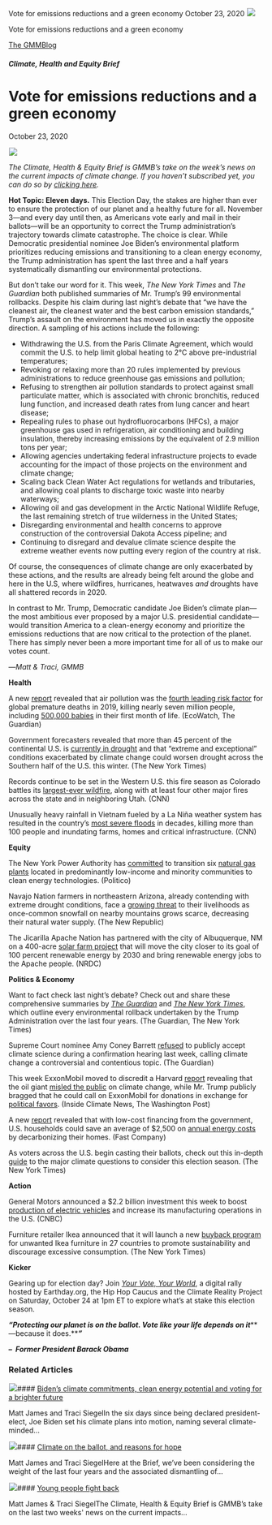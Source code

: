 



Vote for emissions reductions and a green economy
October 23, 2020
![](data:image/gif;base64,R0lGODlhAQABAAAAACH5BAEKAAEALAAAAAABAAEAAAICTAEAOw==)![](https://www.gmmb.com/wp-content/uploads/2020/11/whprotest.jpg)



Vote for emissions reductions and a green economy





 [The GMMBlog](/blog/)



##### Climate, Health and Equity Brief

 Vote for emissions reductions and a green economy
=================================================


October 23, 2020



![](data:image/gif;base64,R0lGODlhAQABAAAAACH5BAEKAAEALAAAAAABAAEAAAICTAEAOw==)![](https://www.gmmb.com/wp-content/uploads/2020/11/whprotest-552x552.jpg) 


*The Climate, Health & Equity Brief is GMMB’s take on the week’s news on the current impacts of climate change. If you haven’t subscribed yet, you can do so by [clicking here](https://mailchimp.us4.list-manage.com/subscribe?u=f2f8c4bdabe1a2a83f914e813&id=4a13a601e2).*


**Hot Topic: Eleven days.** This Election Day, the stakes are higher than ever to ensure the protection of our planet and a healthy future for all. November 3—and every day until then, as Americans vote early and mail in their ballots—will be an opportunity to correct the Trump administration’s trajectory towards climate catastrophe. The choice is clear. While Democratic presidential nominee Joe Biden’s environmental platform prioritizes reducing emissions and transitioning to a clean energy economy, the Trump administration has spent the last three and a half years systematically dismantling our environmental protections.


But don’t take our word for it. This week, *The New York Times* and *The Guardian* both published summaries of Mr. Trump’s 99 environmental rollbacks. Despite his claim during last night’s debate that “we have the cleanest air, the cleanest water and the best carbon emission standards,” Trump’s assault on the environment has moved us in exactly the opposite direction. A sampling of his actions include the following:


* Withdrawing the U.S. from the Paris Climate Agreement, which would commit the U.S. to help limit global heating to 2°C above pre-industrial temperatures;
* Revoking or relaxing more than 20 rules implemented by previous administrations to reduce greenhouse gas emissions and pollution;
* Refusing to strengthen air pollution standards to protect against small particulate matter, which is associated with chronic bronchitis, reduced lung function, and increased death rates from lung cancer and heart disease;
* Repealing rules to phase out hydrofluorocarbons (HFCs), a major greenhouse gas used in refrigeration, air conditioning and building insulation, thereby increasing emissions by the equivalent of 2.9 million tons per year;
* Allowing agencies undertaking federal infrastructure projects to evade accounting for the impact of those projects on the environment and climate change;
* Scaling back Clean Water Act regulations for wetlands and tributaries, and allowing coal plants to discharge toxic waste into nearby waterways;
* Allowing oil and gas development in the Arctic National Wildlife Refuge, the last remaining stretch of true wilderness in the United States;
* Disregarding environmental and health concerns to approve construction of the controversial Dakota Access pipeline; and
* Continuing to disregard and devalue climate science despite the extreme weather events now putting every region of the country at risk.


Of course, the consequences of climate change are only exacerbated by these actions, and the results are already being felt around the globe and here in the U.S, where wildfires, hurricanes, heatwaves *and* droughts have all shattered records in 2020.


In contrast to Mr. Trump, Democratic candidate Joe Biden’s climate plan—the most ambitious ever proposed by a major U.S. presidential candidate—would transition America to a clean-energy economy and prioritize the emissions reductions that are now critical to the protection of the planet. There has simply never been a more important time for all of us to make our votes count.


—*Matt & Traci, GMMB*


**Health**


A new [report](https://urldefense.proofpoint.com/v2/url?u=https-3A__mailchimp.us4.list-2Dmanage.com_track_click-3Fu-3Df2f8c4bdabe1a2a83f914e813-26id-3Dc77f040e7b-26e-3D584636d9e9&d=DwMFaQ&c=HdAUNv_EOZyljLc1cjbHCq-Eo7r1kRHoywhQbi81uaA&r=QP_GU0xZmQiSCnbvKg0iAuB5Me5X2kSVnbz_vSNm_fI&m=E3kdsd3fwVx1g4uxUH4mjdqqw9AE2MghW3YnXkNXXrY&s=wjmNaFe1piKuYfIsZqVbTwAPDjbeWhTzJHsLOcPQLWA&e=) revealed that air pollution was the [fourth leading risk factor](https://urldefense.proofpoint.com/v2/url?u=https-3A__mailchimp.us4.list-2Dmanage.com_track_click-3Fu-3Df2f8c4bdabe1a2a83f914e813-26id-3Df1fd1d174a-26e-3D584636d9e9&d=DwMFaQ&c=HdAUNv_EOZyljLc1cjbHCq-Eo7r1kRHoywhQbi81uaA&r=QP_GU0xZmQiSCnbvKg0iAuB5Me5X2kSVnbz_vSNm_fI&m=E3kdsd3fwVx1g4uxUH4mjdqqw9AE2MghW3YnXkNXXrY&s=aS6R_X29kvy-CF0IrCkVz0Ub8iBW6zfq6JtUbtPBpPI&e=) for global premature deaths in 2019, killing nearly seven million people, including [500,000 babies](https://urldefense.proofpoint.com/v2/url?u=https-3A__mailchimp.us4.list-2Dmanage.com_track_click-3Fu-3Df2f8c4bdabe1a2a83f914e813-26id-3D4946663dde-26e-3D584636d9e9&d=DwMFaQ&c=HdAUNv_EOZyljLc1cjbHCq-Eo7r1kRHoywhQbi81uaA&r=QP_GU0xZmQiSCnbvKg0iAuB5Me5X2kSVnbz_vSNm_fI&m=E3kdsd3fwVx1g4uxUH4mjdqqw9AE2MghW3YnXkNXXrY&s=NrThhxZ5qmaZkSut65uynn7fKbz_c5mxBEkr3Gq5g50&e=) in their first month of life. (EcoWatch, The Guardian)


Government forecasters revealed that more than 45 percent of the continental U.S. is [currently in drought](https://urldefense.proofpoint.com/v2/url?u=https-3A__mailchimp.us4.list-2Dmanage.com_track_click-3Fu-3Df2f8c4bdabe1a2a83f914e813-26id-3Da74a9ec6e1-26e-3D584636d9e9&d=DwMFaQ&c=HdAUNv_EOZyljLc1cjbHCq-Eo7r1kRHoywhQbi81uaA&r=QP_GU0xZmQiSCnbvKg0iAuB5Me5X2kSVnbz_vSNm_fI&m=E3kdsd3fwVx1g4uxUH4mjdqqw9AE2MghW3YnXkNXXrY&s=gN3MuDpvsYe9RQ7kYu8oXKo6Qq1AZvYQAAGPuj7N7sk&e= "https://urldefense.proofpoint.com/v2/url?u=https-3A__mailchimp.us4.list-2Dmanage.com_track_click-3Fu-3Df2f8c4bdabe1a2a83f914e813-26id-3Da74a9ec6e1-26e-3D584636d9e9&d=DwMFaQ&c=HdAUNv_EOZyljLc1cjbHCq-Eo7r1kRHoywhQbi81uaA&r=QP_GU0xZmQiSCnbvKg0iAuB5Me5X2kSVnbz_vSNm_fI&m=E3kdsd3fwVx1g4uxUH4mjdqqw9AE2MghW3YnXkNXXrY&s=gN3MuDpvsYe9RQ7kYu8oXKo6Qq1AZvYQAAGPuj7N7sk&e=") and that “extreme and exceptional” conditions exacerbated by climate change could worsen drought across the Southern half of the U.S. this winter. (The New York Times)


Records continue to be set in the Western U.S. this fire season as Colorado battles its [largest-ever wildfire](https://urldefense.proofpoint.com/v2/url?u=https-3A__mailchimp.us4.list-2Dmanage.com_track_click-3Fu-3Df2f8c4bdabe1a2a83f914e813-26id-3D0c6461313a-26e-3D584636d9e9&d=DwMFaQ&c=HdAUNv_EOZyljLc1cjbHCq-Eo7r1kRHoywhQbi81uaA&r=QP_GU0xZmQiSCnbvKg0iAuB5Me5X2kSVnbz_vSNm_fI&m=E3kdsd3fwVx1g4uxUH4mjdqqw9AE2MghW3YnXkNXXrY&s=67KYtdu7_oZhnqsTF1KTwtHvqs576Lq5czIUi9XEK2M&e=), along with at least four other major fires across the state and in neighboring Utah. (CNN)


Unusually heavy rainfall in Vietnam fueled by a La Niña weather system has resulted in the country’s [most severe floods](https://urldefense.proofpoint.com/v2/url?u=https-3A__mailchimp.us4.list-2Dmanage.com_track_click-3Fu-3Df2f8c4bdabe1a2a83f914e813-26id-3Df7669d0dc1-26e-3D584636d9e9&d=DwMFaQ&c=HdAUNv_EOZyljLc1cjbHCq-Eo7r1kRHoywhQbi81uaA&r=QP_GU0xZmQiSCnbvKg0iAuB5Me5X2kSVnbz_vSNm_fI&m=E3kdsd3fwVx1g4uxUH4mjdqqw9AE2MghW3YnXkNXXrY&s=eM2BfjmMdnYkORK_4-22y_jFMna47rmUss4IIUjQgOE&e=) in decades, killing more than 100 people and inundating farms, homes and critical infrastructure. (CNN)


**Equity**


The New York Power Authority has [committed](https://urldefense.proofpoint.com/v2/url?u=https-3A__mailchimp.us4.list-2Dmanage.com_track_click-3Fu-3Df2f8c4bdabe1a2a83f914e813-26id-3Dfca253e292-26e-3D584636d9e9&d=DwMFaQ&c=HdAUNv_EOZyljLc1cjbHCq-Eo7r1kRHoywhQbi81uaA&r=QP_GU0xZmQiSCnbvKg0iAuB5Me5X2kSVnbz_vSNm_fI&m=E3kdsd3fwVx1g4uxUH4mjdqqw9AE2MghW3YnXkNXXrY&s=Ay_OK-aoKWVYasWABZI9GYuJCeJWi_hviCo6_78R9cw&e=) to transition six [natural gas plants](https://urldefense.proofpoint.com/v2/url?u=https-3A__mailchimp.us4.list-2Dmanage.com_track_click-3Fu-3Df2f8c4bdabe1a2a83f914e813-26id-3D99efaef98b-26e-3D584636d9e9&d=DwMFaQ&c=HdAUNv_EOZyljLc1cjbHCq-Eo7r1kRHoywhQbi81uaA&r=QP_GU0xZmQiSCnbvKg0iAuB5Me5X2kSVnbz_vSNm_fI&m=E3kdsd3fwVx1g4uxUH4mjdqqw9AE2MghW3YnXkNXXrY&s=HaZ50rtZSfOTBfWMs1NmYLEP1VpNCCL7mnuBVaWdChc&e=) located in predominantly low-income and minority communities to clean energy technologies. (Politico)


Navajo Nation farmers in northeastern Arizona, already contending with extreme drought conditions, face a [growing threat](https://urldefense.proofpoint.com/v2/url?u=https-3A__mailchimp.us4.list-2Dmanage.com_track_click-3Fu-3Df2f8c4bdabe1a2a83f914e813-26id-3Da42930afdb-26e-3D584636d9e9&d=DwMFaQ&c=HdAUNv_EOZyljLc1cjbHCq-Eo7r1kRHoywhQbi81uaA&r=QP_GU0xZmQiSCnbvKg0iAuB5Me5X2kSVnbz_vSNm_fI&m=E3kdsd3fwVx1g4uxUH4mjdqqw9AE2MghW3YnXkNXXrY&s=eE2C1fNVu54DesT3ngPP__nx9znbqKG5C_P5ldoNuTc&e=) to their livelihoods as once-common snowfall on nearby mountains grows scarce, decreasing their natural water supply. (The New Republic)


The Jicarilla Apache Nation has partnered with the city of Albuquerque, NM on a 400-acre [solar farm project](https://urldefense.proofpoint.com/v2/url?u=https-3A__mailchimp.us4.list-2Dmanage.com_track_click-3Fu-3Df2f8c4bdabe1a2a83f914e813-26id-3D41c8a99416-26e-3D584636d9e9&d=DwMFaQ&c=HdAUNv_EOZyljLc1cjbHCq-Eo7r1kRHoywhQbi81uaA&r=QP_GU0xZmQiSCnbvKg0iAuB5Me5X2kSVnbz_vSNm_fI&m=E3kdsd3fwVx1g4uxUH4mjdqqw9AE2MghW3YnXkNXXrY&s=wTy3ed5iX6YD_9uhNnQwkpM_jAFGsNk0hpMMxiIVKVA&e=) that will move the city closer to its goal of 100 percent renewable energy by 2030 and bring renewable energy jobs to the Apache people. (NRDC)


**Politics & Economy**


Want to fact check last night’s debate? Check out and share these comprehensive summaries by [*The Guardian*](https://urldefense.proofpoint.com/v2/url?u=https-3A__mailchimp.us4.list-2Dmanage.com_track_click-3Fu-3Df2f8c4bdabe1a2a83f914e813-26id-3D7ecb713e6a-26e-3D584636d9e9&d=DwMFaQ&c=HdAUNv_EOZyljLc1cjbHCq-Eo7r1kRHoywhQbi81uaA&r=QP_GU0xZmQiSCnbvKg0iAuB5Me5X2kSVnbz_vSNm_fI&m=E3kdsd3fwVx1g4uxUH4mjdqqw9AE2MghW3YnXkNXXrY&s=EzLepLMJCQTm555O6avE8lS4johTzlGzzvsbfu407jk&e=) and [*The New York Times*](https://urldefense.proofpoint.com/v2/url?u=https-3A__mailchimp.us4.list-2Dmanage.com_track_click-3Fu-3Df2f8c4bdabe1a2a83f914e813-26id-3D2c669937d0-26e-3D584636d9e9&d=DwMFaQ&c=HdAUNv_EOZyljLc1cjbHCq-Eo7r1kRHoywhQbi81uaA&r=QP_GU0xZmQiSCnbvKg0iAuB5Me5X2kSVnbz_vSNm_fI&m=E3kdsd3fwVx1g4uxUH4mjdqqw9AE2MghW3YnXkNXXrY&s=UzcpQKXLekHdoUaCOavTRFxzKirXin0NJvjFzlnO91Y&e=), which outline every environmental rollback undertaken by the Trump Administration over the last four years. (The Guardian, The New York Times)


Supreme Court nominee Amy Coney Barrett [refused](https://urldefense.proofpoint.com/v2/url?u=https-3A__mailchimp.us4.list-2Dmanage.com_track_click-3Fu-3Df2f8c4bdabe1a2a83f914e813-26id-3Dbe55d4a94c-26e-3D584636d9e9&d=DwMFaQ&c=HdAUNv_EOZyljLc1cjbHCq-Eo7r1kRHoywhQbi81uaA&r=QP_GU0xZmQiSCnbvKg0iAuB5Me5X2kSVnbz_vSNm_fI&m=E3kdsd3fwVx1g4uxUH4mjdqqw9AE2MghW3YnXkNXXrY&s=szc2NxsVopSclfFyJK-KW-dtzLqfHb-r8NU591hMg4E&e=) to publicly accept climate science during a confirmation hearing last week, calling climate change a controversial and contentious topic. (The Guardian)


This week ExxonMobil moved to discredit a Harvard [report](https://urldefense.proofpoint.com/v2/url?u=https-3A__mailchimp.us4.list-2Dmanage.com_track_click-3Fu-3Df2f8c4bdabe1a2a83f914e813-26id-3D04f6ddfe20-26e-3D584636d9e9&d=DwMFaQ&c=HdAUNv_EOZyljLc1cjbHCq-Eo7r1kRHoywhQbi81uaA&r=QP_GU0xZmQiSCnbvKg0iAuB5Me5X2kSVnbz_vSNm_fI&m=E3kdsd3fwVx1g4uxUH4mjdqqw9AE2MghW3YnXkNXXrY&s=VqOGCXUlvmt-Xbox0At34Z2spi8h0ddkm3c64xPWrvU&e=) revealing that the oil giant [misled the public](https://urldefense.proofpoint.com/v2/url?u=https-3A__mailchimp.us4.list-2Dmanage.com_track_click-3Fu-3Df2f8c4bdabe1a2a83f914e813-26id-3D929bba500c-26e-3D584636d9e9&d=DwMFaQ&c=HdAUNv_EOZyljLc1cjbHCq-Eo7r1kRHoywhQbi81uaA&r=QP_GU0xZmQiSCnbvKg0iAuB5Me5X2kSVnbz_vSNm_fI&m=E3kdsd3fwVx1g4uxUH4mjdqqw9AE2MghW3YnXkNXXrY&s=9LdPM7ABI-uSoJwqRo-iGgXpjqca_5rVM91Bcj2P9CQ&e=) on climate change, while Mr. Trump publicly bragged that he could call on ExxonMobil for donations in exchange for [political favors](https://urldefense.proofpoint.com/v2/url?u=https-3A__mailchimp.us4.list-2Dmanage.com_track_click-3Fu-3Df2f8c4bdabe1a2a83f914e813-26id-3D5f2704f189-26e-3D584636d9e9&d=DwMFaQ&c=HdAUNv_EOZyljLc1cjbHCq-Eo7r1kRHoywhQbi81uaA&r=QP_GU0xZmQiSCnbvKg0iAuB5Me5X2kSVnbz_vSNm_fI&m=E3kdsd3fwVx1g4uxUH4mjdqqw9AE2MghW3YnXkNXXrY&s=N-zPNuGrINMd3lSiwU0gBW5zq-ct5lsEunSUrXtikY4&e=). (Inside Climate News, The Washington Post)


A new [report](https://urldefense.proofpoint.com/v2/url?u=https-3A__mailchimp.us4.list-2Dmanage.com_track_click-3Fu-3Df2f8c4bdabe1a2a83f914e813-26id-3D0685a9e66f-26e-3D584636d9e9&d=DwMFaQ&c=HdAUNv_EOZyljLc1cjbHCq-Eo7r1kRHoywhQbi81uaA&r=QP_GU0xZmQiSCnbvKg0iAuB5Me5X2kSVnbz_vSNm_fI&m=E3kdsd3fwVx1g4uxUH4mjdqqw9AE2MghW3YnXkNXXrY&s=Km60jXBjMHNiDOWPZRkYyg0TbVRDpZRIo4nIH4r_m8I&e=) revealed that with low-cost financing from the government, U.S. households could save an average of $2,500 on [annual energy costs](https://urldefense.proofpoint.com/v2/url?u=https-3A__mailchimp.us4.list-2Dmanage.com_track_click-3Fu-3Df2f8c4bdabe1a2a83f914e813-26id-3Dac8c458656-26e-3D584636d9e9&d=DwMFaQ&c=HdAUNv_EOZyljLc1cjbHCq-Eo7r1kRHoywhQbi81uaA&r=QP_GU0xZmQiSCnbvKg0iAuB5Me5X2kSVnbz_vSNm_fI&m=E3kdsd3fwVx1g4uxUH4mjdqqw9AE2MghW3YnXkNXXrY&s=Wo5yFkRiXLOlL2qxId-rz60pnO07eWLjchFo4IxHWEg&e=) by decarbonizing their homes. (Fast Company)


As voters across the U.S. begin casting their ballots, check out this in-depth [guide](https://urldefense.proofpoint.com/v2/url?u=https-3A__mailchimp.us4.list-2Dmanage.com_track_click-3Fu-3Df2f8c4bdabe1a2a83f914e813-26id-3D55625d19d1-26e-3D584636d9e9&d=DwMFaQ&c=HdAUNv_EOZyljLc1cjbHCq-Eo7r1kRHoywhQbi81uaA&r=QP_GU0xZmQiSCnbvKg0iAuB5Me5X2kSVnbz_vSNm_fI&m=E3kdsd3fwVx1g4uxUH4mjdqqw9AE2MghW3YnXkNXXrY&s=kxrKYXcI19p1maf7oSoBR8Zi8K6boWOMMZoT7pi4VII&e=) to the major climate questions to consider this election season. (The New York Times)


**Action**


General Motors announced a $2.2 billion investment this week to boost [production of electric vehicles](https://urldefense.proofpoint.com/v2/url?u=https-3A__mailchimp.us4.list-2Dmanage.com_track_click-3Fu-3Df2f8c4bdabe1a2a83f914e813-26id-3D6641ddc67b-26e-3D584636d9e9&d=DwMFaQ&c=HdAUNv_EOZyljLc1cjbHCq-Eo7r1kRHoywhQbi81uaA&r=QP_GU0xZmQiSCnbvKg0iAuB5Me5X2kSVnbz_vSNm_fI&m=E3kdsd3fwVx1g4uxUH4mjdqqw9AE2MghW3YnXkNXXrY&s=egKjyswBIuIsdZO9Ifvj7PpYw-RgXZOynKnR4dAKFUQ&e=) and increase its manufacturing operations in the U.S. (CNBC)  

Furniture retailer Ikea announced that it will launch a new [buyback program](https://urldefense.proofpoint.com/v2/url?u=https-3A__mailchimp.us4.list-2Dmanage.com_track_click-3Fu-3Df2f8c4bdabe1a2a83f914e813-26id-3D844b0f839a-26e-3D584636d9e9&d=DwMFaQ&c=HdAUNv_EOZyljLc1cjbHCq-Eo7r1kRHoywhQbi81uaA&r=QP_GU0xZmQiSCnbvKg0iAuB5Me5X2kSVnbz_vSNm_fI&m=E3kdsd3fwVx1g4uxUH4mjdqqw9AE2MghW3YnXkNXXrY&s=JN0EP6Fc3n_4lfLiqJVYe75sEE1zJHNxNkKctjBjYbI&e=) for unwanted Ikea furniture in 27 countries to promote sustainability and discourage excessive consumption. (The New York Times)


**Kicker**  

Gearing up for election day? Join [*Your Vote, Your World*](https://urldefense.proofpoint.com/v2/url?u=https-3A__mailchimp.us4.list-2Dmanage.com_track_click-3Fu-3Df2f8c4bdabe1a2a83f914e813-26id-3D84848068d4-26e-3D584636d9e9&d=DwMFaQ&c=HdAUNv_EOZyljLc1cjbHCq-Eo7r1kRHoywhQbi81uaA&r=QP_GU0xZmQiSCnbvKg0iAuB5Me5X2kSVnbz_vSNm_fI&m=E3kdsd3fwVx1g4uxUH4mjdqqw9AE2MghW3YnXkNXXrY&s=s0b5pN-ap6s0WH8bjI57xzIGsz9dNDF7yyXV251qBO4&e=), a digital rally hosted by Earthday.org, the Hip Hop Caucus and the Climate Reality Project on Saturday, October 24 at 1pm ET to explore what’s at stake this election season.


***“Protecting our planet is on the ballot. Vote like your life depends on it*****—because it does.*****”***


***–  Former President Barack Obama***









### Related Articles

![](data:image/gif;base64,R0lGODlhAQABAAAAACH5BAEKAAEALAAAAAABAAEAAAICTAEAOw==)![](https://www.gmmb.com/wp-content/uploads/2020/11/joe_biden_ap_jpg-380x200.jpeg)#### [Biden’s climate commitments, clean energy potential and voting for a brighter future](https://www.gmmb.com/news/bidens-climate-commitments-clean-energy-potential-and-voting-for-a-brighter-future/)

Matt James and Traci SiegelIn the six days since being declared president-elect, Joe Biden set his climate plans into motion, naming several climate-minded…

![](data:image/gif;base64,R0lGODlhAQABAAAAACH5BAEKAAEALAAAAAABAAEAAAICTAEAOw==)![](https://www.gmmb.com/wp-content/uploads/2020/11/vote4-380x200.png)#### [Climate on the ballot, and reasons for hope](https://www.gmmb.com/news/climate-on-the-ballot-and-reasons-for-hope/)

Matt James and Traci SiegelHere at the Brief, we’ve been considering the weight of the last four years and the associated dismantling of…

![](data:image/gif;base64,R0lGODlhAQABAAAAACH5BAEKAAEALAAAAAABAAEAAAICTAEAOw==)![](https://www.gmmb.com/wp-content/uploads/2023/08/bob-8.28-380x200.jpg)#### [Young people fight back](https://www.gmmb.com/news/young-people-fight-back/)

Matt James & Traci SiegelThe Climate, Health & Equity Brief is GMMB’s take on the last two weeks' news on the current impacts…




